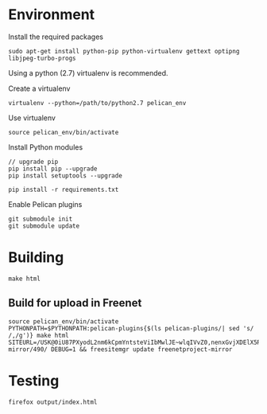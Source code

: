 Environment
===========

Install the required packages

    sudo apt-get install python-pip python-virtualenv gettext optipng libjpeg-turbo-progs

Using a python (2.7) virtualenv is recommended.

Create a virtualenv

    virtualenv --python=/path/to/python2.7 pelican_env

Use virtualenv

    source pelican_env/bin/activate

Install Python modules
    
    // upgrade pip
    pip install pip --upgrade
    pip install setuptools --upgrade

    pip install -r requirements.txt

Enable Pelican plugins

    git submodule init
    git submodule update

Building
========

    make html


Build for upload in Freenet
---------------------------

    source pelican_env/bin/activate
    PYTHONPATH=$PYTHONPATH:pelican-plugins{$(ls pelican-plugins/| sed 's/ /,/g')} make html SITEURL=/USK@0iU87PXyodL2nm6kCpmYntsteViIbMwlJE~wlqIVvZ0,nenxGvjXDElX5RIZxMvwSnOtRzUKJYjoXEDgkhY6Ljw,AQACAAE/freenetproject-mirror/490/ DEBUG=1 && freesitemgr update freenetproject-mirror

Testing 
=======

    firefox output/index.html
